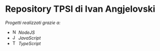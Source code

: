 # Repository TPSI di Ivan Angjelovski

*Progetti realizzati grazie a:*

  - <img src="https://upload.wikimedia.org/wikipedia/commons/thumb/d/d9/Node.js_logo.svg/1200px-Node.js_logo.svg.png" alt="NodeJS" style="height: 15px;"> *NodeJS*
  - <img src="https://upload.wikimedia.org/wikipedia/commons/7/73/Javascript-736400_960_720.png" alt="JavaScript" style="height: 15px;"> *JavaScript*
  - <img src="https://devexp.io/wp-content/uploads/2019/05/ts.png" alt="TypeScript" style="height: 15px;"> *TypeScript*
